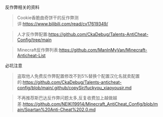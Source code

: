 反作弊相关的资料

>Cookie香脆曲奇饼干的反作弊测评:https://www.bilibili.com/read/cv17619349/

>人才反作弊配置:https://github.com/CkaDebug/Talents-AntiCheat-Config/tree/main

>Minecraft反作弊列表:https://github.com/ManInMyVan/Minecraft-Anticheat-List

必坑注意

>盗取他人免费反作弊配置修改不到5%替换个配置汉化名就卖配置的:https://github.com/CkaDebug/Talents-anticheat-config/blob/main/.github/copySir/fuckyou_xiaoyousir.md

>不再推荐斯巴达反作弊问题太多,反复收费加上越做越差.https://github.com/NEIKI19914/Minecraft_AntiCheat_Config/blob/main/Spartan%20Anti-Cheat%202.0.md
